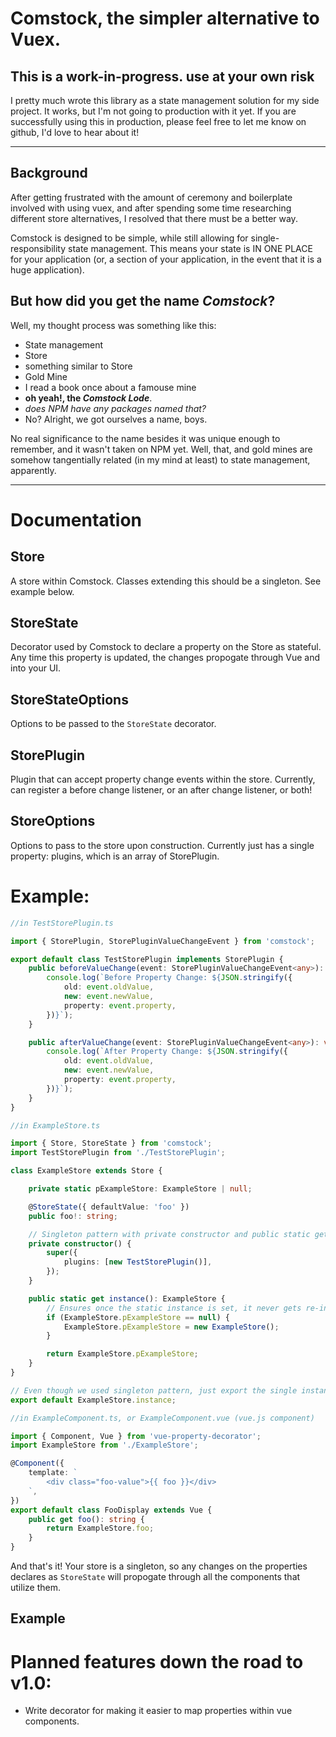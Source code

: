 # **Comstock**, the simpler alternative to Vuex.

## **This is a work-in-progress.  use at your own risk**

I pretty much wrote this library as a state management solution for my side project.  It works, but I'm not going to production with it yet.
If you are successfully using this in production, please feel free to let me know on github, I'd love to hear about it!

---
## Background

After getting frustrated with the amount of ceremony and boilerplate involved with using vuex, and after spending some time researching different store alternatives, I resolved that there must be a better way.

Comstock is designed to be simple, while still allowing for single-responsibility state management.  This means your state is IN ONE PLACE for your application (or, a section of your application, in the event that it is a huge application).

## But how did you get the name *Comstock*?

Well, my thought process was something like this:

* State management
* Store
* something similar to Store
* Gold Mine
* I read a book once about a famouse mine
* __oh yeah!, the *Comstock Lode*__.
* _does NPM have any packages named that?_
* No?  Alright, we got ourselves a name, boys.

No real significance to the name besides it was unique enough to remember, and it wasn't taken on NPM yet.  Well, that, and gold mines are somehow tangentially related (in my mind at least) to state management, apparently.

---

# Documentation

## Store

A store within Comstock.  Classes extending this should be a singleton.  See example below.

## StoreState

Decorator used by Comstock to declare a property on the Store as stateful.  Any time this property is updated, the changes propogate through Vue and into your UI.

## StoreStateOptions

Options to be passed to the `StoreState` decorator.

## StorePlugin

Plugin that can accept property change events within the store.  Currently, can register a before change listener, or an after change listener, or both!

## StoreOptions

Options to pass to the store upon construction.  Currently just has a single property: plugins, which is an array of StorePlugin.

# Example:

```ts
//in TestStorePlugin.ts

import { StorePlugin, StorePluginValueChangeEvent } from 'comstock';

export default class TestStorePlugin implements StorePlugin {
    public beforeValueChange(event: StorePluginValueChangeEvent<any>): void {
        console.log(`Before Property Change: ${JSON.stringify({
            old: event.oldValue,
            new: event.newValue,
            property: event.property,
        })}`);
    }

    public afterValueChange(event: StorePluginValueChangeEvent<any>): void {
        console.log(`After Property Change: ${JSON.stringify({
            old: event.oldValue,
            new: event.newValue,
            property: event.property,
        })}`);
    }
}
```


```ts
//in ExampleStore.ts

import { Store, StoreState } from 'comstock';
import TestStorePlugin from './TestStorePlugin';

class ExampleStore extends Store {

    private static pExampleStore: ExampleStore | null;

    @StoreState({ defaultValue: 'foo' })
    public foo!: string;

    // Singleton pattern with private constructor and public static getter.
    private constructor() {
        super({
            plugins: [new TestStorePlugin()],
        });
    }

    public static get instance(): ExampleStore {
        // Ensures once the static instance is set, it never gets re-instantiated.
        if (ExampleStore.pExampleStore == null) {
            ExampleStore.pExampleStore = new ExampleStore();
        }

        return ExampleStore.pExampleStore;
    }
}

// Even though we used singleton pattern, just export the single instance. 
export default ExampleStore.instance;
```
```ts
//in ExampleComponent.ts, or ExampleComponent.vue (vue.js component)

import { Component, Vue } from 'vue-property-decorator';
import ExampleStore from './ExampleStore';

@Component({
    template: `
        <div class="foo-value">{{ foo }}</div>
    `,
})
export default class FooDisplay extends Vue {
    public get foo(): string {
        return ExampleStore.foo;
    }
}
```

And that's it!  Your store is a singleton, so any changes on the properties declares as `StoreState` will propogate through all the components that utilize them.

## Example

# Planned features down the road to v1.0:

* Write decorator for making it easier to map properties within vue components.